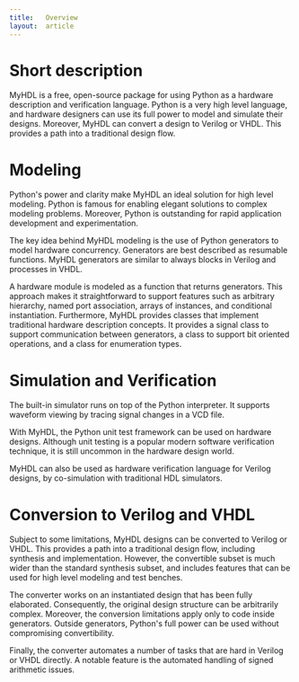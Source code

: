 ```yaml
---
title:   Overview 
layout:  article
---
```


Short description
=================

MyHDL is a free, open-source package for using Python as a hardware description
and verification language. Python is a very high level language, and hardware
designers can use its full power to model and simulate their designs.
Moreover, MyHDL can convert a design to Verilog or VHDL. This provides a path
into a traditional design flow.

Modeling
========

Python's power and clarity make MyHDL an ideal solution for high level
modeling.  Python is famous for enabling elegant solutions to complex modeling
problems.  Moreover, Python is outstanding for rapid application development
and experimentation.

The key idea behind MyHDL modeling is the use of Python generators to model
hardware concurrency. Generators are best described as resumable functions.
MyHDL generators are similar to always blocks in Verilog and processes in VHDL.

A hardware module is modeled as a function that returns generators. This
approach makes it straightforward to support features such as arbitrary
hierarchy, named port association, arrays of instances, and conditional
instantiation.  Furthermore, MyHDL provides classes that implement traditional
hardware description concepts. It provides a signal class to support
communication between generators, a class to support bit oriented operations,
and a class for enumeration types.


Simulation and Verification
===========================

The built-in simulator runs on top of the Python interpreter. It supports
waveform viewing by tracing signal changes in a VCD file.

With MyHDL, the Python unit test framework can be used on hardware designs.
Although unit testing is a popular modern software verification technique, it
is still uncommon in the hardware design world.

MyHDL can also be used as hardware verification language for Verilog designs,
by co-simulation with traditional HDL simulators.

Conversion to Verilog and VHDL
==============================

Subject to some limitations, MyHDL designs can be converted to Verilog or VHDL.
This provides a path into a traditional design flow, including synthesis and
implementation.  However, the convertible subset is much wider than the
standard synthesis subset, and includes features that can be used for high
level modeling and test benches.

The converter works on an instantiated design that has been fully elaborated.
Consequently, the original design structure can be arbitrarily complex.
Moreover, the conversion limitations apply only to code inside generators.
Outside generators, Python's full power can be used without compromising
convertibility.

Finally, the converter automates a number of tasks that are hard in Verilog or
VHDL directly. A notable feature is the automated handling of signed arithmetic
issues.


